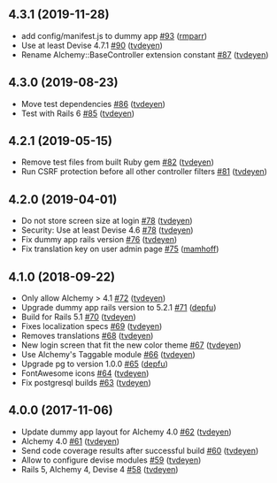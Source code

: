 ## 4.3.1 (2019-11-28)

- add config/manifest.js to dummy app [#93](https://github.com/AlchemyCMS/alchemy-devise/pull/93) ([rmparr](https://github.com/rmparr))
- Use at least Devise 4.7.1 [#90](https://github.com/AlchemyCMS/alchemy-devise/pull/90) ([tvdeyen](https://github.com/tvdeyen))
- Rename Alchemy::BaseController extension constant [#87](https://github.com/AlchemyCMS/alchemy-devise/pull/87) ([tvdeyen](https://github.com/tvdeyen))

## 4.3.0 (2019-08-23)

- Move test dependencies [#86](https://github.com/AlchemyCMS/alchemy-devise/pull/86) ([tvdeyen](https://github.com/tvdeyen))
- Test with Rails 6 [#85](https://github.com/AlchemyCMS/alchemy-devise/pull/85) ([tvdeyen](https://github.com/tvdeyen))

## 4.2.1 (2019-05-15)

- Remove test files from built Ruby gem [#82](https://github.com/AlchemyCMS/alchemy-devise/pull/82) ([tvdeyen](https://github.com/tvdeyen))
- Run CSRF protection before all other controller filters [#81](https://github.com/AlchemyCMS/alchemy-devise/pull/81) ([tvdeyen](https://github.com/tvdeyen))

## 4.2.0 (2019-04-01)

- Do not store screen size at login [#78](https://github.com/AlchemyCMS/alchemy-devise/pull/78) ([tvdeyen](https://github.com/tvdeyen))
- Security: Use at least Devise 4.6 [#78](https://github.com/AlchemyCMS/alchemy-devise/pull/78) ([tvdeyen](https://github.com/tvdeyen))
- Fix dummy app rails version [#76](https://github.com/AlchemyCMS/alchemy-devise/pull/76) ([tvdeyen](https://github.com/tvdeyen))
- Fix translation key on user admin page [#75](https://github.com/AlchemyCMS/alchemy-devise/pull/75) ([mamhoff](https://github.com/mamhoff))


## 4.1.0 (2018-09-22)

- Only allow Alchemy > 4.1 [#72](https://github.com/AlchemyCMS/alchemy-devise/pull/72) ([tvdeyen](https://github.com/tvdeyen))
- Upgrade dummy app rails version to 5.2.1 [#71](https://github.com/AlchemyCMS/alchemy-devise/pull/71) ([depfu](https://github.com/marketplace/depfu))
- Build for Rails 5.1 [#70](https://github.com/AlchemyCMS/alchemy-devise/pull/70) ([tvdeyen](https://github.com/tvdeyen))
- Fixes localization specs [#69](https://github.com/AlchemyCMS/alchemy-devise/pull/69) ([tvdeyen](https://github.com/tvdeyen))
- Removes translations [#68](https://github.com/AlchemyCMS/alchemy-devise/pull/68) ([tvdeyen](https://github.com/tvdeyen))
- New login screen that fit the new color theme [#67](https://github.com/AlchemyCMS/alchemy-devise/pull/67) ([tvdeyen](https://github.com/tvdeyen))
- Use Alchemy's Taggable module [#66](https://github.com/AlchemyCMS/alchemy-devise/pull/66) ([tvdeyen](https://github.com/tvdeyen))
- Upgrade pg to version 1.0.0 [#65](https://github.com/AlchemyCMS/alchemy-devise/pull/65) ([depfu](https://github.com/marketplace/depfu))
- FontAwesome icons [#64](https://github.com/AlchemyCMS/alchemy-devise/pull/64) ([tvdeyen](https://github.com/tvdeyen))
- Fix postgresql builds [#63](https://github.com/AlchemyCMS/alchemy-devise/pull/63) ([tvdeyen](https://github.com/tvdeyen))

## 4.0.0 (2017-11-06)

- Update dummy app layout for Alchemy 4.0 [#62](https://github.com/AlchemyCMS/alchemy-devise/pull/62) ([tvdeyen](https://github.com/tvdeyen))
- Alchemy 4.0 [#61](https://github.com/AlchemyCMS/alchemy-devise/pull/61) ([tvdeyen](https://github.com/tvdeyen))
- Send code coverage results after successful build [#60](https://github.com/AlchemyCMS/alchemy-devise/pull/60) ([tvdeyen](https://github.com/tvdeyen))
- Allow to configure devise modules [#59](https://github.com/AlchemyCMS/alchemy-devise/pull/59) ([tvdeyen](https://github.com/tvdeyen))
- Rails 5, Alchemy 4, Devise 4 [#58](https://github.com/AlchemyCMS/alchemy-devise/pull/58) ([tvdeyen](https://github.com/tvdeyen))


